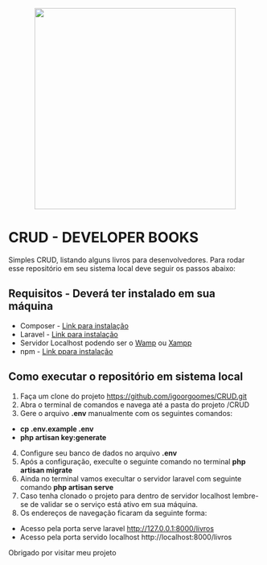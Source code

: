 <p align="center"><a href="https://laravel.com" target="_blank"><img src="https://raw.githubusercontent.com/laravel/art/master/logo-lockup/5%20SVG/2%20CMYK/1%20Full%20Color/laravel-logolockup-cmyk-red.svg" width="400"></a></p>

# CRUD - DEVELOPER BOOKS
Simples CRUD, listando alguns livros para desenvolvedores. Para rodar esse repositório em seu sistema local deve seguir os passos abaixo:

## Requisitos - Deverá ter instalado em sua máquina

- Composer - [Link para instalação](https://getcomposer.org/download/)
- Laravel - [Link para instalação](https://laravel.com/docs/8.x)
- Servidor Localhost podendo ser o [Wamp](https://www.wampserver.com/en/) ou [Xampp](https://www.apachefriends.org/pt_br/index.html)
- npm - [Link ppara instalação](https://docs.npmjs.com/downloading-and-installing-node-js-and-npm)

## Como executar o repositório em sistema local
1. Faça um clone do projeto https://github.com/igoorgoomes/CRUD.git
2. Abra o terminal de comandos e navega até a pasta do projeto /CRUD
3. Gere o arquivo **.env** manualmente com os seguintes comandos:
- **cp .env.example .env**
- **php artisan key:generate**
4. Configure seu banco de dados no arquivo **.env**
5. Após a configuração, execulte o seguinte comando no terminal **php artisan migrate**
6. Ainda no terminal vamos execultar o servidor laravel com seguinte comando **php artisan serve**
7. Caso tenha clonado o projeto para dentro de servidor localhost lembre-se de validar se o serviço está ativo em sua máquina.
8. Os endereços de navegação ficaram da seguinte forma:
- Acesso pela porta serve laravel http://127.0.0.1:8000/livros
- Acesso pela porta servido localhost http://localhost:8000/livros

Obrigado por visitar meu projeto
